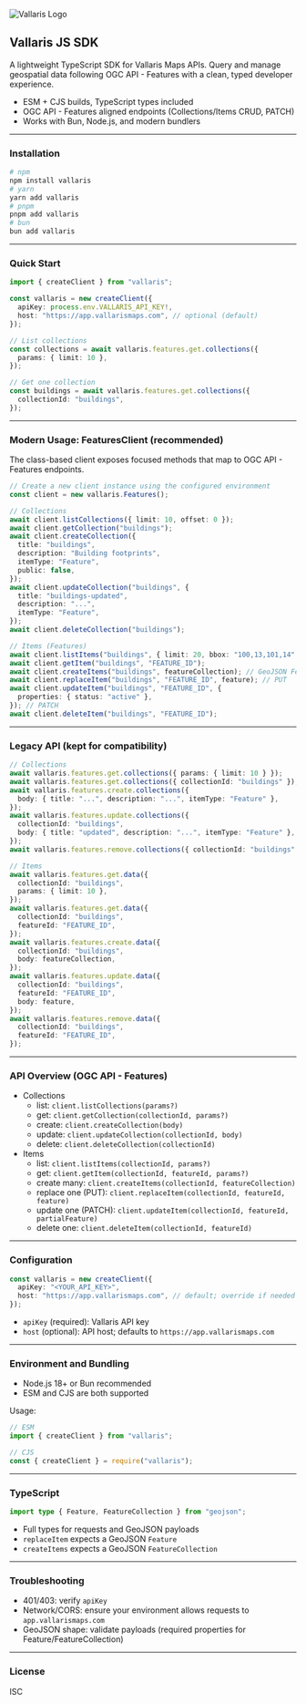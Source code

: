 ![Vallaris Logo](https://v2k-dev.vallarismaps.com/core/api/managements/1.0/files/63f347fcb8e142c8f4b5cfd0/view)

## Vallaris JS SDK

A lightweight TypeScript SDK for Vallaris Maps APIs. Query and manage geospatial data following OGC API - Features with a clean, typed developer experience.

- ESM + CJS builds, TypeScript types included
- OGC API - Features aligned endpoints (Collections/Items CRUD, PATCH)
- Works with Bun, Node.js, and modern bundlers

---

### Installation

```bash
# npm
npm install vallaris
# yarn
yarn add vallaris
# pnpm
pnpm add vallaris
# bun
bun add vallaris
```

---

### Quick Start

```ts
import { createClient } from "vallaris";

const vallaris = new createClient({
  apiKey: process.env.VALLARIS_API_KEY!,
  host: "https://app.vallarismaps.com", // optional (default)
});

// List collections
const collections = await vallaris.features.get.collections({
  params: { limit: 10 },
});

// Get one collection
const buildings = await vallaris.features.get.collections({
  collectionId: "buildings",
});
```

---

### Modern Usage: FeaturesClient (recommended)

The class-based client exposes focused methods that map to OGC API - Features endpoints.

```ts
// Create a new client instance using the configured environment
const client = new vallaris.Features();

// Collections
await client.listCollections({ limit: 10, offset: 0 });
await client.getCollection("buildings");
await client.createCollection({
  title: "buildings",
  description: "Building footprints",
  itemType: "Feature",
  public: false,
});
await client.updateCollection("buildings", {
  title: "buildings-updated",
  description: "...",
  itemType: "Feature",
});
await client.deleteCollection("buildings");

// Items (Features)
await client.listItems("buildings", { limit: 20, bbox: "100,13,101,14" });
await client.getItem("buildings", "FEATURE_ID");
await client.createItems("buildings", featureCollection); // GeoJSON FeatureCollection
await client.replaceItem("buildings", "FEATURE_ID", feature); // PUT
await client.updateItem("buildings", "FEATURE_ID", {
  properties: { status: "active" },
}); // PATCH
await client.deleteItem("buildings", "FEATURE_ID");
```

---

### Legacy API (kept for compatibility)

```ts
// Collections
await vallaris.features.get.collections({ params: { limit: 10 } });
await vallaris.features.get.collections({ collectionId: "buildings" });
await vallaris.features.create.collections({
  body: { title: "...", description: "...", itemType: "Feature" },
});
await vallaris.features.update.collections({
  collectionId: "buildings",
  body: { title: "updated", description: "...", itemType: "Feature" },
});
await vallaris.features.remove.collections({ collectionId: "buildings" });

// Items
await vallaris.features.get.data({
  collectionId: "buildings",
  params: { limit: 10 },
});
await vallaris.features.get.data({
  collectionId: "buildings",
  featureId: "FEATURE_ID",
});
await vallaris.features.create.data({
  collectionId: "buildings",
  body: featureCollection,
});
await vallaris.features.update.data({
  collectionId: "buildings",
  featureId: "FEATURE_ID",
  body: feature,
});
await vallaris.features.remove.data({
  collectionId: "buildings",
  featureId: "FEATURE_ID",
});
```

---

### API Overview (OGC API - Features)

- Collections
  - list: `client.listCollections(params?)`
  - get: `client.getCollection(collectionId, params?)`
  - create: `client.createCollection(body)`
  - update: `client.updateCollection(collectionId, body)`
  - delete: `client.deleteCollection(collectionId)`
- Items
  - list: `client.listItems(collectionId, params?)`
  - get: `client.getItem(collectionId, featureId, params?)`
  - create many: `client.createItems(collectionId, featureCollection)`
  - replace one (PUT): `client.replaceItem(collectionId, featureId, feature)`
  - update one (PATCH): `client.updateItem(collectionId, featureId, partialFeature)`
  - delete one: `client.deleteItem(collectionId, featureId)`

---

### Configuration

```ts
const vallaris = new createClient({
  apiKey: "<YOUR_API_KEY>",
  host: "https://app.vallarismaps.com", // default; override if needed
});
```

- `apiKey` (required): Vallaris API key
- `host` (optional): API host; defaults to `https://app.vallarismaps.com`

---

### Environment and Bundling

- Node.js 18+ or Bun recommended
- ESM and CJS are both supported

Usage:

```ts
// ESM
import { createClient } from "vallaris";

// CJS
const { createClient } = require("vallaris");
```

---

### TypeScript

```ts
import type { Feature, FeatureCollection } from "geojson";
```

- Full types for requests and GeoJSON payloads
- `replaceItem` expects a GeoJSON `Feature`
- `createItems` expects a GeoJSON `FeatureCollection`

---

### Troubleshooting

- 401/403: verify `apiKey`
- Network/CORS: ensure your environment allows requests to `app.vallarismaps.com`
- GeoJSON shape: validate payloads (required properties for Feature/FeatureCollection)

---

### License

ISC
